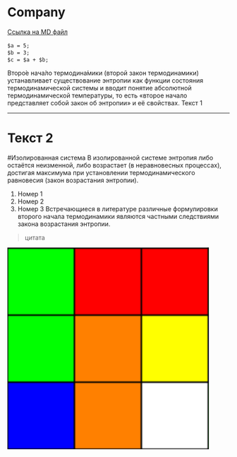 # Company

[Ссылка на MD файл](https://github.com/alice768/Company/commit/86f0b9c6d7c2e4cb03d3726be7b93bb568ad7184 "Подсказка")

```
$a = 5; 
$b = 3; 
$c = $a + $b; 
``` 


Второ́е нача́ло термодина́мики (второй закон термодинамики) устанавливает существование энтропии как функции состояния термодинамической системы и вводит понятие абсолютной термодинамической температуры, то есть «второе начало представляет собой закон об энтропии» и её свойствах. 
Текст 1 
********* 
Текст 2 
====

#Изолированная система
В изолированной системе энтропия либо остаётся неизменной, либо возрастает (в неравновесных процессах), достигая максимума при установлении термодинамического равновесия (закон возрастания энтропии). 
1. Номер 1 
2. Номер 2 
3. Номер 3
Встречающиеся в литературе различные формулировки второго начала термодинамики являются частными следствиями закона возрастания энтропии.
>цитата

![alt text](1.png "Кубик Рубика")

